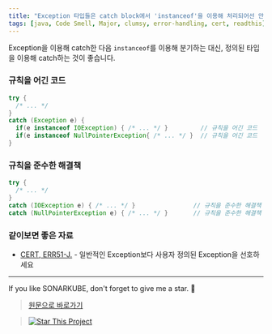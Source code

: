```yaml
---
title: "Exception 타입들은 catch block에서 'instanceof'을 이용해 처리되어선 안됩니다"
tags: [java, Code Smell, Major, clumsy, error-handling, cert, readthis]
---
```


Exception을 이용해 catch한 다음 `instanceof`를 이용해 분기하는 대신, 정의된 타입을 이용해 catch하는 것이 좋습니다.

### 규칙을 어긴 코드

```java
try {
  /* ... */
}
catch (Exception e) {
  if(e instanceof IOException) { /* ... */ }         // 규칙을 어긴 코드
  if(e instanceof NullPointerException{ /* ... */ }  // 규칙을 어긴 코드
}
```

### 규칙을 준수한 해결책

```java
try {
  /* ... */
}
catch (IOException e) { /* ... */ }                // 규칙을 준수한 해결책
catch (NullPointerException e) { /* ... */ }       // 규칙을 준수한 해결책
```

### 같이보면 좋은 자료

- [CERT, ERR51-J.](https://wiki.sei.cmu.edu/confluence/display/java/ERR51-J.+Prefer+user-defined+exceptions+over+more+general+exception+types) - 일반적인 Exception보다 사용자 정의된 Exception을 선호하세요

---

If you like SONARKUBE, don't forget to give me a star. :star2:

> [원문으로 바로가기](https://rules.sonarsource.com/java/tag/clumsy/RSPEC-1193)

> [![Star This Project](https://img.shields.io/github/stars/kantabile/sonarkube.svg?label=Stars&style=social)](https://github.com/kantabile/sonarkube)
